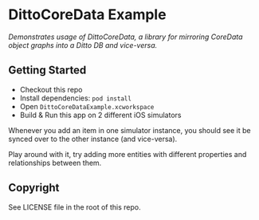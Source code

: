# DittoCoreData Example

*Demonstrates usage of DittoCoreData, a library for mirroring CoreData object graphs
into a Ditto DB and vice-versa.*

## Getting Started

- Checkout this repo
- Install dependencies: `pod install`
- Open `DittoCoreDataExample.xcworkspace`
- Build & Run this app on 2 different iOS simulators

Whenever you add an item in one simulator instance, you should see it be synced over
to the other instance (and vice-versa).

Play around with it, try adding more entities with different properties and
relationships between them.

## Copyright

See LICENSE file in the root of this repo.
